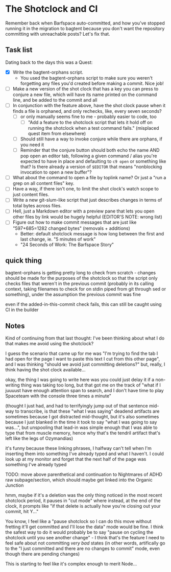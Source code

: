 # The Shotclock and CI

Remember back when Barfspace auto-committed, and how you've stopped running it in the migration to bagtent because you don't want the repository committing with unreachable posts? Let's fix that.

## Task list

Dating back to the days this was a Quest:

- [x] Write the bagtent-orphans script.
  - You used the bagtent-orphans script to make sure you weren't forgetting any files you'd created before making a commit. Nice job!
- [ ] Make a new version of the shot clock that has a key you can press to conjure a new file, which will have its name printed on the command line, and be added to the commit and all
- [ ] In conjunction with the feature above, have the shot clock pause when it finds a file is orphaned, and only rechecks, like, every seven seconds?
  - [ ] or only manually seems fine to me - probably easier to code, too
    - [ ] "Add a feature to the shotclock script that lets it hold off on running the shotclock when a test command fails." (misplaced quest item from elsewhere)
  - [ ] Should still have a way to invoke conjure while there are orphans, if you need it
  - [ ] Reminder that the conjure button should both echo the name AND pop open an editor tab, following a given command / alias you're expected to have in place and defaulting to `c9 open` or something like that? Is there already a version of `$EDITOR` that means "nonblocking invocation to open a new buffer"?
- [ ] What about the command to open a file by toplink name? Or just a "run a grep on all content files" key.
- [ ] Have a way, if there isn't one, to limit the shot clock's watch scope to just content files.
- [ ] Write a new git-slum-like script that just describes changes in terms of total bytes across files.
- [ ] Hell, just a Markdown editor with a preview pane that lets you open other files by link would be hugely helpful (EDITOR'S NOTE: wrong list)
- [ ] Figure out how to make commit messages that are just like "597+685=1282 changed bytes" (removals + additions)
  - Better: default shotclock message is how long between the first and last change, ie. "5 minutes of work"
  - "24 Seconds of Work: The Barfspace Story"

## quick thing

bagtent-orphans is getting pretty long to check from scratch - changes should be made for the purposes of the shotclock so that the script only checks files that weren't in the previous commit (probably in its calling context, taking filenames to check for on stdin piped from git through sed or something), under the assumption the previous commit was fine

even if the added-in-this-commit check fails, this can still be caught using CI in the builder

## Notes

Kind of continuing from that last thought: I've been thinking about what I do that makes me avoid using the shotclock?

I guess the scenario that came up for me was "I'm trying to find the tab I had open for the page I want to paste this text I cut from this other page", and I was thinking "should we avoid just committing deletions?" but, really, I think having the shot clock available...

okay, the thing I was going to write here was you could just delay it if a non-writing thing was taking too long, but that got me on the track of "what if I juuuust have enough attention span to search, and I don't have time to play Spaceteam with the console three times a minute"

(thought I just had, and had to terrifyingly jump out of that sentence mid-way to transcribe, is that these "what I was saying" deadend artifacts are sometimes because I got distracted mid-thought, but it's also sometimes because I just blanked in the time it took to say "what I was going to say was...", but unspooling that lead-in was simple enough that I was able to type that from muscle memory, hence why that's the tendril artifact that's left like the legs of Ozymandias)

it's funny because these linking phrases, I halfway can't tell when I'm inserting them into something I've already typed and what I haven't. I could look up at my monitor and forget that the next half of the page was something I've already typed

TODO: move above parenthetical and continuation to Nightmares of ADHD raw subpage/section, which should maybe get linked into the Organic Junction

hmm, maybe if it's a deletion was the only thing noticed in the most recent shotclock period, it pauses in "cut mode" where instead, at the end of the clock, it prompts like "if that delete is actually how you're closing out your commit, hit Y..."

You know, I feel like a "pause shotclock so I can do this move without fretting it'll get committed and I'll lose the data" mode would be fine. I think the safest way to do it would probably be to say "pause on cycling the shotclock until you see another change" - I think that's the feature I need to feel safe about not committing *very bad* states (in other words, artifically go to the "I just committed and there are no changes to commit" mode, even though there are pending changes)

This is starting to feel like it's complex enough to merit Node...
